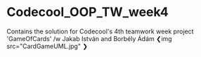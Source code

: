 # Codecool_OOP_TW_week4
Contains the solution for Codecool's 4th teamwork week project 'GameOfCards' /w Jakab István and Borbély Ádám
❮img src="CardGameUML.jpg" ❯
